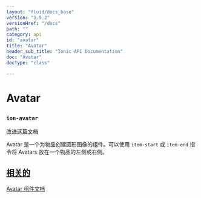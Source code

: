 ```yaml
---
layout: "fluid/docs_base"
version: "3.9.2"
versionHref: "/docs"
path: ""
category: api
id: "avatar"
title: "Avatar"
header_sub_title: "Ionic API Documentation"
doc: "Avatar"
docType: "class"

---
```










<h1 class="api-title">
<a class="anchor" name="avatar" href="#avatar"></a>

Avatar
<h3><code>ion-avatar</code></h3>






</h1>

<a class="improve-v2-docs" href="http://github.com/ionic-team/ionic/edit/v3/src/components/avatar/avatar.ts#L0">
改进这篇文档
</a>






<p> Avatar 是一个为物品创建圆形图像的组件。可以使用 <code>item-start</code> 或 <code>item-end</code> 指令将 Avatars 放在一个物品的左侧或右侧。
</p>




<!-- @usage tag -->


<!-- @property tags -->



<!-- instance methods on the class -->




<!-- related link -->

<h2><a class="anchor" name="related" href="#related">相关的</a></h2>

<a href="/docs/components/#avatar-list">Avatar 组件文档</a><!-- end content block -->


<!-- end body block -->

